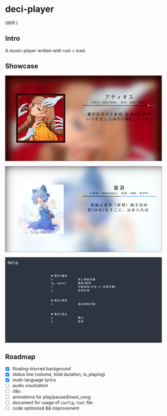 # deci-player

(WIP.)  

## Intro

A music-player written with rust + iced.  

## Showcase

![show_1.png](./showcase/show_1.png)  

![show_2.png](./showcase/show_2.png)  

![show_3.png](./showcase/show_3.png)  


## Roadmap

- [x] floating-blurred background
- [x] status line (volume, total duration, is_playing) 
- [x] multi-language lyrics
- [ ] audio visulization
- [ ] i18n
- [ ] animations for play/paused/next_song
- [ ] document for usage of `config.toml` file
- [ ] code optimized && improvement
